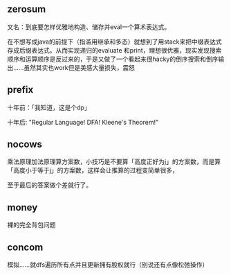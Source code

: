 ## zerosum
又名：到底要怎样优雅地构造、储存并eval一个算术表达式。

在不想写成java的前提下（指滥用继承和多态）就想到了用stack来把中缀表达式存成后缀表达式。从而实现递归的evaluate 和print，理想很优雅，现实发现搜索顺序和运算顺序是反过来的，于是又做了一个看起来很hacky的倒序搜索和倒序输出……虽然其实也work但是美感大量损失，震怒

## prefix
十年前：「我知道，这是个dp」

十年后: "Regular Language! DFA! Kleene's Theorem!"

## nocows
乘法原理加法原理算方案数，小技巧是不要算「高度正好为j」的方案数，而是算「高度小于等于j」的方案数，这样会让推算的过程变简单很多，

至于最后的答案做个差就行了。

## money
裸的完全背包问题

## concom
模拟……就dfs遍历所有点并且更新拥有股权就行（别说还有点像松弛操作） 